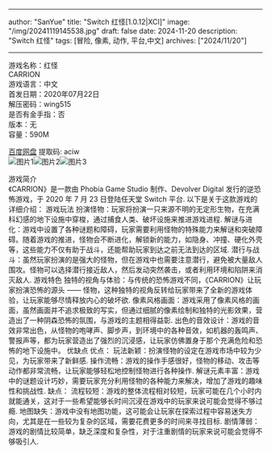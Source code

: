 
---
author: "SanYue"
title: "Switch 红怪[1.0.12|XCI]"
image: "/img/20241119145538.jpg"
draft: false
date: 2024-11-20
description: "Switch 红怪"
tags: [冒险, 像素, 动作, 平台,中文]
archives: ["2024/11/20"]

---

游戏名称：红怪   
CARRION    
游戏语言：中文  
首发日期：2020年07月22日  
解压密码：wing515  
是否有金手指：否  
版本：无   
容量：590M

[百度网盘](https://pan.baidu.com/s/1IFTSSTrNOMNLJljKG9sjQw) 提取码: aciw  
![图片1](/img/37baab.jpg)![图片2](/img/c4a42d.jpg)![图片3](/img/58414f.jpg)  

游戏简介  
《CARRION》是一款由 Phobia Game Studio 制作、Devolver Digital 发行的逆恐怖游戏，于 2020 年 7 月 23 日登陆任天堂 Switch 平台. 以下是关于这款游戏的详细介绍：
游戏玩法
扮演怪物：玩家将扮演一只来源不明的无定形生物，在充满科幻感的地下设施中穿梭，通过捕食人类、破坏设施来推进游戏进程.
解谜与进化：游戏中设置了各种谜题和障碍，玩家需要利用怪物的特殊能力来解谜和突破障碍。随着游戏的推进，怪物会不断进化，解锁新的能力，如隐身、冲撞、硬化外壳等，这些能力不仅有助于战斗，还能帮助玩家到达之前无法到达的区域.
潜行与战斗：虽然玩家扮演的是强大的怪物，但在游戏中也需要注意潜行，避免被大量敌人围攻。怪物可以选择潜行接近敌人，然后发动突然袭击，或者利用环境和陷阱来消灭敌人.
游戏特色
独特的视角与体验：与传统的恐怖游戏不同，《CARRION》让玩家扮演恐怖的源头 —— 怪物，这种独特的视角反转给玩家带来了全新的游戏体验，让玩家能够尽情释放内心的破坏欲.
像素风格画面：游戏采用了像素风格的画面，虽然画面并不追求极致的写实，但通过细腻的像素绘制和独特的光影效果，营造出了一种阴森恐怖的氛围，与游戏的主题相得益彰.
出色的音效设计：游戏的音效非常出色，从怪物的咆哮声、脚步声，到环境中的各种音效，如机器的轰鸣声、警报声等，都为玩家营造出了强烈的沉浸感，让玩家仿佛置身于那个充满危险和恐怖的地下设施中。
优缺点
优点：
玩法新颖：扮演怪物的设定在游戏市场中较为少见，为玩家带来了新鲜感.
操作流畅：游戏的操作手感很好，怪物的移动、攻击等动作都非常流畅，让玩家能够轻松地控制怪物进行各种操作.
解谜元素丰富：游戏中的谜题设计巧妙，需要玩家充分利用怪物的各种能力来解决，增加了游戏的趣味性和挑战性.
缺点：
流程较短：游戏的整体流程相对较短，玩家可能在几个小时内就能通关，这对于一些希望能够长时间沉浸在游戏中的玩家来说可能会觉得不够过瘾.
地图缺失：游戏中没有地图功能，这可能会让玩家在探索过程中容易迷失方向，尤其是在一些较为复杂的区域，需要花费更多的时间来寻找目标.
剧情薄弱：游戏的剧情比较简单，缺乏深度和复杂性，对于注重剧情的玩家来说可能会觉得不够吸引人.

